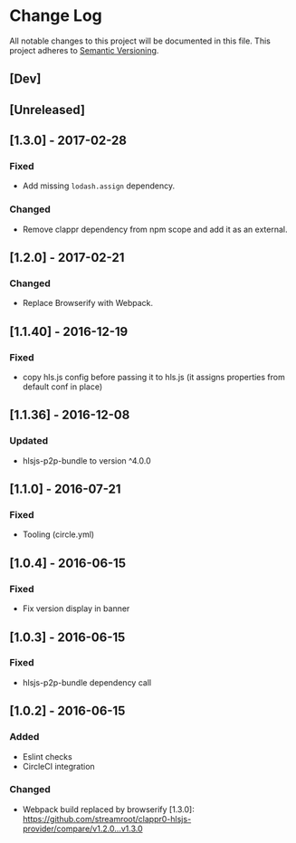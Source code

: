 # Change Log
All notable changes to this project will be documented in this file.
This project adheres to [Semantic Versioning](http://semver.org/).

## [Dev]

## [Unreleased]

## [1.3.0] - 2017-02-28
### Fixed
- Add missing `lodash.assign` dependency.

### Changed
- Remove clappr dependency from npm scope and add it as an external.

## [1.2.0] - 2017-02-21
### Changed
- Replace Browserify with Webpack.

## [1.1.40] - 2016-12-19
### Fixed
- copy hls.js config before passing it to hls.js (it assigns properties from default conf in place)

## [1.1.36] - 2016-12-08
### Updated
- hlsjs-p2p-bundle to version ^4.0.0

## [1.1.0] - 2016-07-21
### Fixed
- Tooling (circle.yml)

## [1.0.4] - 2016-06-15
### Fixed
- Fix version display in banner

## [1.0.3] - 2016-06-15
### Fixed
- hlsjs-p2p-bundle dependency call

## [1.0.2] - 2016-06-15
### Added
- Eslint checks
- CircleCI integration

### Changed
- Webpack build replaced by browserify
[1.3.0]: https://github.com/streamroot/clappr0-hlsjs-provider/compare/v1.2.0...v1.3.0